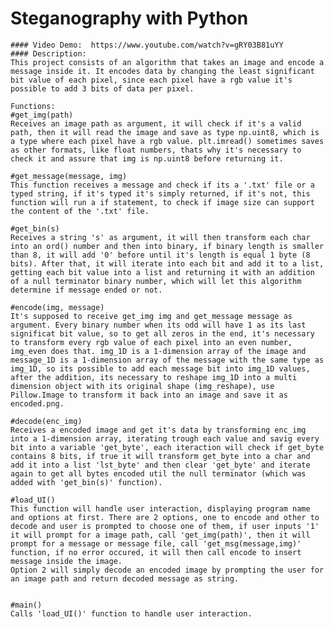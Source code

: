 # Steganography with Python
    #### Video Demo:  https://www.youtube.com/watch?v=gRY03B81uYY
    #### Description: 
    This project consists of an algorithm that takes an image and encode a message inside it. It encodes data by changing the least significant bit value of each pixel, since each pixel have a rgb value it's possible to add 3 bits of data per pixel.

    Functions:
    #get_img(path)
    Receives an image path as argument, it will check if it's a valid path, then it will read the image and save as type np.uint8, which is a type where each pixel have a rgb value. plt.imread() sometimes saves as other formats, like float numbers, thats why it's necessary to check it and assure that img is np.uint8 before returning it.

    #get_message(message, img)
    This function receives a message and check if its a '.txt' file or a typed string, if it's typed it's simply returned, if it's not, this function will run a if statement, to check if image size can support the content of the '.txt' file.

    #get_bin(s)
    Receives a string 's' as argument, it will then transform each char into an ord() number and then into binary, if binary length is smaller than 8, it will add '0' before until it's length is equal 1 byte (8 bits). After that, it will iterate into each bit and add it to a list, getting each bit value into a list and returning it with an addition of a null terminator binary number, which will let this algorithm determine if message ended or not.

    #encode(img, message)
    It's supposed to receive get_img img and get_message message as argument. Every binary number when its odd will have 1 as its last significat bit value, so to get all zeros in the end, it's necessary to transform every rgb value of each pixel into an even number, img_even does that. img_1D is a 1-dimension array of the image and message_1D is a 1-dimension array of the message with the same type as img_1D, so its possible to add each message bit into img_1D values, after the addition, its necessary to reshape img_1D into a multi dimension object with its original shape (img_reshape), use Pillow.Image to transform it back into an image and save it as encoded.png.

    #decode(enc_img)
    Receives a encoded image and get it's data by transforming enc_img into a 1-dimension array, iterating trough each value and savig every bit into a variable 'get_byte', each iteraction will check if get_byte contains 8 bits, if true it will transform get_byte into a char and add it into a list 'lst_byte' and then clear 'get_byte' and iterate again to get all bytes encoded util the null terminator (which was added with 'get_bin(s)' function).

    #load_UI()
    This function will handle user interaction, displaying program name and options at first. There are 2 options, one to encode and other to decode and user is prompted to choose one of them, if user inputs '1' it will prompt for a image path, call 'get_img(path)', then it will prompt for a message or message file, call 'get_msg(message,img)' function, if no error occured, it will then call encode to insert message inside the image.
    Option 2 will simply decode an encoded image by prompting the user for an image path and return decoded message as string.


    #main()
    Calls 'load_UI()' function to handle user interaction.

